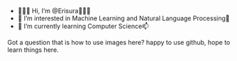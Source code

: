 - 👋👋👋 Hi, I’m @Erisura👋👋👋
- 👀 I’m interested in Machine Learning and Natural Language Processing👀
- 🌱 I’m currently learning Computer Science📫

<!---
Erisura/Erisura is a ✨ special ✨ repository because its `README.md` (this file) appears on your GitHub profile.
You can click the Preview link to take a look at your changes.
--->
Got a question that is how to use images here?
happy to use github, hope to learn things here.
